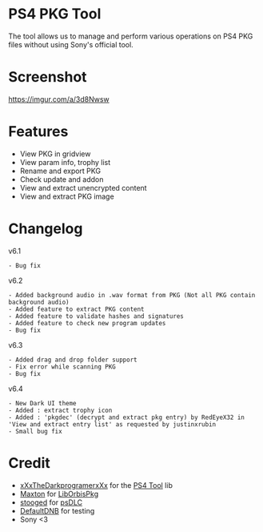# PS4 PKG Tool
The tool allows us to manage and perform various operations on PS4 PKG files without using Sony's official tool.

# Screenshot
https://imgur.com/a/3d8Nwsw

# Features
- View PKG in gridview
- View param info, trophy list
- Rename and export PKG
- Check update and addon
- View and extract unencrypted content
- View and extract PKG image

# Changelog

v6.1

    - Bug fix
  
v6.2

    - Added background audio in .wav format from PKG (Not all PKG contain background audio)
    - Added feature to extract PKG content
    - Added feature to validate hashes and signatures
    - Added feature to check new program updates
    - Bug fix

v6.3

    - Added drag and drop folder support
    - Fix error while scanning PKG
    - Bug fix

v6.4

    - New Dark UI theme
    - Added : extract trophy icon
    - Added : 'pkgdec' (decrypt and extract pkg entry) by RedEyeX32 in 'View and extract entry list' as requested by justinxrubin
    - Small bug fix

# Credit
- [xXxTheDarkprogramerxXx](https://github.com/xXxTheDarkprogramerxXx) for the [PS4 Tool](https://github.com/xXxTheDarkprogramerxXx/PS4_Tools) lib
- [Maxton](https://github.com/maxton) for [LibOrbisPkg](https://github.com/maxton/LibOrbisPkg)
- [stooged](https://github.com/stooged) for [psDLC](https://github.com/stooged/psDLC)
- [DefaultDNB](https://twitter.com/DefaultDNB) for testing
- Sony <3
